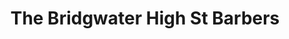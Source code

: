 ---
title: "The Bridgwater High St Barbers"
url: /bridgwater/the-bridgwater-high-st-barbers/
shop: Friseur
---